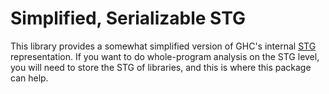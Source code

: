 Simplified, Serializable STG
============================

This library provides a somewhat simplified version of GHC's internal
[STG][] representation. If you want to do whole-program analysis on the
STG level, you will need to store the STG of libraries, and this is
where this package can help.

[STG]: http://citeseerx.ist.psu.edu/viewdoc/download?doi=10.1.1.53.3729&rep=rep1&type=pdf
